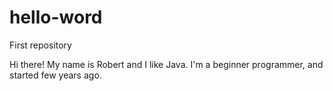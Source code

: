 # hello-word
First repository

Hi there!
My name is Robert and I like Java.
I'm a beginner programmer, and started few years ago.
